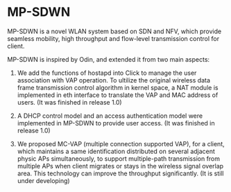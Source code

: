 # MP-SDWN
MP-SDWN is a novel WLAN system based on SDN and NFV, which provide seamless mobility, high throughput and flow-level transmission control for client. 

MP-SDWN is inspired by Odin, and extended it from two main aspects:

1. We add the functions of hostapd into Click to manage the user association with VAP operation. To ultilize the original wireless data frame transmission control algorithm in kernel space, a NAT module is implemented in eth interface to translate the VAP and MAC address of users. (It was finished in release 1.0)

2. A DHCP control model and an access authentication model were implemented in MP-SDWN to provide user access. (It was finished in release 1.0)

3. We proposed MC-VAP (multiple connection supported VAP), for a client, which maintains a same identification distributed on several adjacent physic APs simultaneously, to support multiple-path transmission from multiple APs when client migrates or stays in the wireless signal overlap area. This technology can improve the throughput significantly. (It is still under developing)
